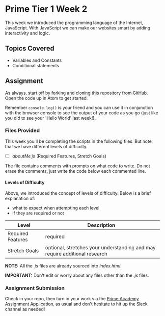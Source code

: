 # Prime Tier 1 Week 2

This week we introduced the programming language of the Internet, JavaScript. With JavaScript we can make our websites smart by adding interactivity and logic.

## Topics Covered
* Variables and Constants
* Conditional statements


## Assignment

As always, start off by forking and cloning this repository from GitHub. Open the code up in Atom to get started.

Remember `console.log()` is your friend and you can use it in conjunction with the browser console to see the output of your code as you go (just like you did to see your 'Hello World' last week!).

### Files Provided

This week you'll be completing the scripts in the following files. But note, that we have different levels of difficulty.

- [ ] *aboutMe.js* (Required Features, Stretch Goals)

The file contains comments with prompts on what code to write. Do not erase the comments, just write the code below each commented line.

#### Levels of Difficulty

Above, we introduced the concept of levels of difficulty. Below is a brief explanation of:

* what to expect when attempting each level
* if they are required or not

Level | Description
--- | ---
Required Features | required
Stretch Goals | optional, stretches your understanding and may require additional research

**NOTE:** All the *.js* files are already sourced into *index.html*.

**IMPORTANT:** Don't edit or worry about any files other than the *.js* files.

### Assignment Submission
Check in your repo, then turn in your work via the <a target="_blank" href="http://www.primeacademy.io/student/assignments">Prime Academy Assignment Application</a>, as usual and don't hesitate to hit up the Slack channel as needed!
